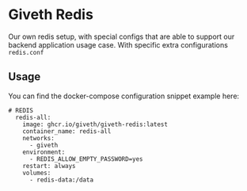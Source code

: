 # Giveth Redis
Our own redis setup, with special configs that are able to support our backend application usage case. With specific extra configurations `redis.conf`

## Usage
You can find the docker-compose configuration snippet example here:
```
# REDIS
  redis-all:
    image: ghcr.io/giveth/giveth-redis:latest
    container_name: redis-all
    networks:
      - giveth
    environment:
      - REDIS_ALLOW_EMPTY_PASSWORD=yes
    restart: always
    volumes:
      - redis-data:/data
```
